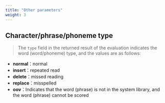 ```yaml
---
title: "Other parameters"
weight: 3
---
```


## Character/phrase/phoneme type

> The `type` field in the returned result of the evaluation indicates the word (word/phoneme) type, and the values are as follows:

- **normal**：normal
- **insert**：repeated read
- **delete**：missed reading
- **replace**：misspelled
- **oov**：Indicates that the word (phrase) is not in the system library, and the word (phrase) cannot be scored
